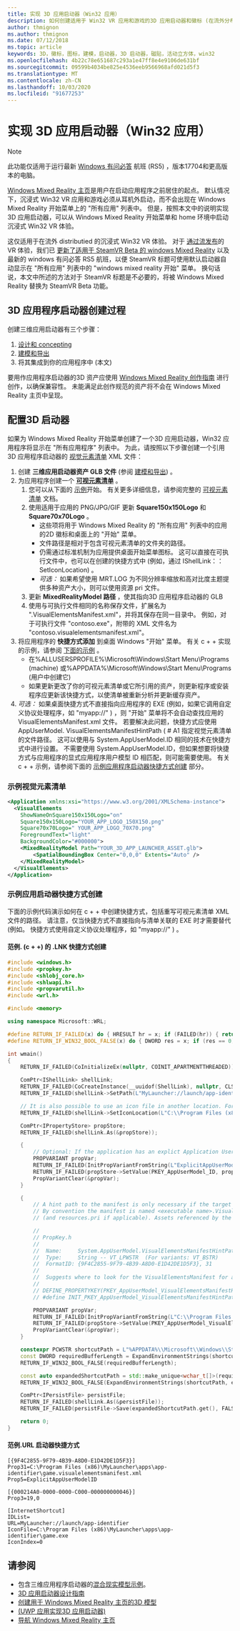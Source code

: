 ```yaml
---
title: 实现 3D 应用启动器（Win32 应用）
description: 如何创建适用于 Win32 VR 应用和游戏的3D 应用启动器和徽标 (在流外分布) 使它们显示在 Windows Mixed Reality 开始菜单和 home 环境中。
author: thmignon
ms.author: thmignon
ms.date: 07/12/2018
ms.topic: article
keywords: 3D，徽标，图标，建模，启动器，3D 启动器，磁贴，活动立方体，win32
ms.openlocfilehash: 4b22c78e651687c293a1e47ff8e4e9106de631bf
ms.sourcegitcommit: 09599b4034be825e4536eeb9566968afd021d5f3
ms.translationtype: MT
ms.contentlocale: zh-CN
ms.lasthandoff: 10/03/2020
ms.locfileid: "91677253"
---
```

# <a name="implement-3d-app-launchers-win32-apps"></a>实现 3D 应用启动器（Win32 应用）

> [!NOTE]
> 此功能仅适用于运行最新 [Windows 有问必答](https://insider.windows.com) 航班 (RS5) ，版本17704和更高版本的电脑。

[Windows Mixed Reality 主页](../discover/navigating-the-windows-mixed-reality-home.md)是用户在启动应用程序之前居住的起点。 默认情况下，沉浸式 Win32 VR 应用和游戏必须从耳机外启动，而不会出现在 Windows Mixed Reality 开始菜单上的 "所有应用" 列表中。 但是，按照本文中的说明实现3D 应用启动器，可以从 Windows Mixed Reality 开始菜单和 home 环境中启动沉浸式 Win32 VR 体验。

这仅适用于在流外 distributied 的沉浸式 Win32 VR 体验。 对于 [通过流发布](../develop/porting-apps/updating-your-steamvr-application-for-windows-mixed-reality.md)的 VR 体验，我们已 [更新了适用于 SteamVR Beta 的 windows Mixed Reality](https://steamcommunity.com/games/719950/announcements/detail/1687045485866139800) 以及最新的 windows 有问必答 RS5 航班，以便 SteamVR 标题可使用默认启动器自动显示在 "所有应用" 列表中的 "windows mixed reality 开始" 菜单。 换句话说，本文中所述的方法对于 SteamVR 标题是不必要的，将被 Windows Mixed Reality 替换为 SteamVR Beta 功能。

## <a name="3d-app-launcher-creation-process"></a>3D 应用程序启动器创建过程

创建三维应用启动器有三个步骤：
1. [设计和 concepting](3d-app-launcher-design-guidance.md)
2. [建模和导出](creating-3d-models-for-use-in-the-windows-mixed-reality-home.md)
3. 将其集成到你的应用程序中 (本文) 

要用作应用程序启动器的3D 资产应使用 [Windows Mixed Reality 创作指南](creating-3d-models-for-use-in-the-windows-mixed-reality-home.md) 进行创作，以确保兼容性。 未能满足此创作规范的资产将不会在 Windows Mixed Reality 主页中呈现。

## <a name="configuring-the-3d-launcher"></a>配置3D 启动器

如果为 Windows Mixed Reality 开始菜单创建了一个3D 应用启动器，Win32 应用程序将显示在 "所有应用程序" 列表中。 为此，请按照以下步骤创建一个引用3D 应用程序启动器的 [视觉元素清单](https://msdn.microsoft.com/library/windows/apps/dn393983.aspx) XML 文件：

1. 创建 **三维应用启动器资产 GLB 文件** (参阅 [建模和导出](creating-3d-models-for-use-in-the-windows-mixed-reality-home.md)) 。
2. 为应用程序创建一个 **[可视元素清单](https://msdn.microsoft.com/library/windows/apps/dn393983.aspx)** 。
    1. 您可以从下面的 [示例](#sample-visual-elements-manifest)开始。  有关更多详细信息，请参阅完整的 [可视元素清单](https://msdn.microsoft.com/library/windows/apps/dn393983.aspx) 文档。
    2. 使用适用于应用的 PNG/JPG/GIF 更新 **Square150x150Logo** 和 **Square70x70Logo** 。
        * 这些项将用于 Windows Mixed Reality 的 "所有应用" 列表中的应用的2D 徽标和桌面上的 "开始" 菜单。
        * 文件路径是相对于包含可视元素清单的文件夹的路径。
        * 仍需通过标准机制为应用提供桌面开始菜单图标。 这可以直接在可执行文件中，也可以在创建的快捷方式中 (例如，通过 IShellLink：： SetIconLocation) 。
        * *可选：* 如果希望使用 MRT.LOG 为不同分辨率缩放和高对比度主题提供多种资产大小，则可以使用资源 pri 文件。
    3. 更新 **MixedRealityModel 路径** ，使其指向3D 应用程序启动器的 GLB
    4. 使用与可执行文件相同的名称保存文件，扩展名为 ".VisualElementsManifest.xml"，并将其保存在同一目录中。 例如，对于可执行文件 "contoso.exe"，附带的 XML 文件名为 "contoso.visualelementsmanifest.xml"。
3. 将应用程序的 **快捷方式添加** 到桌面 Windows "开始" 菜单。 有关 c + + 实现的示例，请参阅 [下面的示例](#sample-app-launcher-shortcut-creation) 。 
    * 在%ALLUSERSPROFILE%\Microsoft\Windows\Start Menu\Programs (machine) 或%APPDATA%\Microsoft\Windows\Start Menu\Programs (用户中创建它) 
    * 如果更新更改了你的可视元素清单或它所引用的资产，则更新程序或安装程序应更新该快捷方式，以使清单被重新分析并更新缓存资产。
4. *可选：* 如果桌面快捷方式不直接指向应用程序的 EXE (例如，如果它调用自定义协议处理程序，如 "myapp://" ) ，则 "开始" 菜单将不会自动查找应用的 VisualElementsManifest.xml 文件。 若要解决此问题，快捷方式应使用 AppUserModel. VisualElementsManifestHintPath ( # A1 指定视觉元素清单的文件路径。 这可以使用与 System.AppUserModel.ID 相同的技术在快捷方式中进行设置。 不需要使用 System.AppUserModel.ID，但如果想要将快捷方式与应用程序的显式应用程序用户模型 ID 相匹配，则可能需要使用。  有关 c + + 示例，请参阅下面的 [示例应用程序启动器快捷方式创建](#sample-app-launcher-shortcut-creation) 部分。

### <a name="sample-visual-elements-manifest"></a>示例视觉元素清单

```xml
<Application xmlns:xsi="https://www.w3.org/2001/XMLSchema-instance">
  <VisualElements
    ShowNameOnSquare150x150Logo="on"
    Square150x150Logo="YOUR_APP_LOGO_150X150.png"
    Square70x70Logo=" YOUR_APP_LOGO_70X70.png"
    ForegroundText="light"
    BackgroundColor="#000000">
    <MixedRealityModel Path="YOUR_3D_APP_LAUNCHER_ASSET.glb">
        <SpatialBoundingBox Center="0,0,0" Extents="Auto" />
    </MixedRealityModel>
  </VisualElements>
</Application>
```

### <a name="sample-app-launcher-shortcut-creation"></a>示例应用启动器快捷方式创建

下面的示例代码演示如何在 c + + 中创建快捷方式，包括重写可视元素清单 XML 文件的路径。 请注意，仅当快捷方式不直接指向与清单关联的 EXE 时才需要替代 (例如。 快捷方式使用自定义协议处理程序，如 "myapp://" ) 。

#### <a name="sample-lnk-shortcut-creation-c"></a>范例. (c + +) 的 .LNK 快捷方式创建

```cpp
#include <windows.h>
#include <propkey.h>
#include <shlobj_core.h>
#include <shlwapi.h>
#include <propvarutil.h>
#include <wrl.h>

#include <memory>

using namespace Microsoft::WRL;

#define RETURN_IF_FAILED(x) do { HRESULT hr = x; if (FAILED(hr)) { return hr; } } while(0)
#define RETURN_IF_WIN32_BOOL_FALSE(x) do { DWORD res = x; if (res == 0) { return HRESULT_FROM_WIN32(GetLastError()); } } while(0)

int wmain()
{
    RETURN_IF_FAILED(CoInitializeEx(nullptr, COINIT_APARTMENTTHREADED));

    ComPtr<IShellLink> shellLink;
    RETURN_IF_FAILED(CoCreateInstance(__uuidof(ShellLink), nullptr, CLSCTX_INPROC_SERVER, IID_PPV_ARGS(&shellLink)));
    RETURN_IF_FAILED(shellLink->SetPath(L"MyLauncher://launch/app-identifier"));

    // It is also possible to use an icon file in another location. For example, "C:\Program Files (x86)\MyLauncher\assets\app-identifier.ico".
    RETURN_IF_FAILED(shellLink->SetIconLocation(L"C:\\Program Files (x86)\\MyLauncher\\apps\\app-identifier\\game.exe", 0 /*iIcon*/));

    ComPtr<IPropertyStore> propStore;
    RETURN_IF_FAILED(shellLink.As(&propStore));

    {
        // Optional: If the application has an explict Application User Model ID, then you should usually specify it in the shortcut.
        PROPVARIANT propVar;
        RETURN_IF_FAILED(InitPropVariantFromString(L"ExplicitAppUserModelID", &propVar));
        RETURN_IF_FAILED(propStore->SetValue(PKEY_AppUserModel_ID, propVar));
        PropVariantClear(&propVar);
    }

    {
        // A hint path to the manifest is only necessary if the target path of the shortcut is not a file path to the executable.
        // By convention the manifest is named <executable name>.VisualElementsManifest.xml and is in the same folder as the executable
        // (and resources.pri if applicable). Assets referenced by the manifest are relative to the folder containing the manifest.

        //
        // PropKey.h
        //
        //  Name:     System.AppUserModel.VisualElementsManifestHintPath -- PKEY_AppUserModel_VisualElementsManifestHintPath
        //  Type:     String -- VT_LPWSTR  (For variants: VT_BSTR)
        //  FormatID: {9F4C2855-9F79-4B39-A8D0-E1D42DE1D5F3}, 31
        //  
        //  Suggests where to look for the VisualElementsManifest for a Win32 app
        //
        // DEFINE_PROPERTYKEY(PKEY_AppUserModel_VisualElementsManifestHintPath, 0x9F4C2855, 0x9F79, 0x4B39, 0xA8, 0xD0, 0xE1, 0xD4, 0x2D, 0xE1, 0xD5, 0xF3, 31);
        // #define INIT_PKEY_AppUserModel_VisualElementsManifestHintPath { { 0x9F4C2855, 0x9F79, 0x4B39, 0xA8, 0xD0, 0xE1, 0xD4, 0x2D, 0xE1, 0xD5, 0xF3 }, 31 }

        PROPVARIANT propVar;
        RETURN_IF_FAILED(InitPropVariantFromString(L"C:\\Program Files (x86)\\MyLauncher\\apps\\app-identifier\\game.visualelementsmanifest.xml", &propVar));
        RETURN_IF_FAILED(propStore->SetValue(PKEY_AppUserModel_VisualElementsManifestHintPath, propVar));
        PropVariantClear(&propVar);
    }

    constexpr PCWSTR shortcutPath = L"%APPDATA%\\Microsoft\\Windows\\Start Menu\\Programs\\game.lnk";
    const DWORD requiredBufferLength = ExpandEnvironmentStrings(shortcutPath, nullptr, 0);
    RETURN_IF_WIN32_BOOL_FALSE(requiredBufferLength);

    const auto expandedShortcutPath = std::make_unique<wchar_t[]>(requiredBufferLength);
    RETURN_IF_WIN32_BOOL_FALSE(ExpandEnvironmentStrings(shortcutPath, expandedShortcutPath.get(), requiredBufferLength));

    ComPtr<IPersistFile> persistFile;
    RETURN_IF_FAILED(shellLink.As(&persistFile));
    RETURN_IF_FAILED(persistFile->Save(expandedShortcutPath.get(), FALSE));

    return 0;
}
```

#### <a name="sample-url-launcher-shortcut"></a>范例.URL 启动器快捷方式 

```
[{9F4C2855-9F79-4B39-A8D0-E1D42DE1D5F3}]
Prop31=C:\Program Files (x86)\MyLauncher\apps\app-identifier\game.visualelementsmanifest.xml
Prop5=ExplicitAppUserModelID

[{000214A0-0000-0000-C000-000000000046}]
Prop3=19,0

[InternetShortcut]
IDList=
URL=MyLauncher://launch/app-identifier
IconFile=C:\Program Files (x86)\MyLauncher\apps\app-identifier\game.exe
IconIndex=0
```

## <a name="see-also"></a>请参阅

* 包含三维应用程序启动器的[混合现实模型示例](https://github.com/Microsoft/Windows-universal-samples/tree/master/Samples/MixedRealityModel)。
* [3D 应用启动器设计指南](3d-app-launcher-design-guidance.md)
* [创建用于 Windows Mixed Reality 主页的3D 模型](creating-3d-models-for-use-in-the-windows-mixed-reality-home.md)
* [ (UWP 应用实现3D 应用启动器) ](implementing-3d-app-launchers.md)
* [导航 Windows Mixed Reality 主页](../discover/navigating-the-windows-mixed-reality-home.md)
